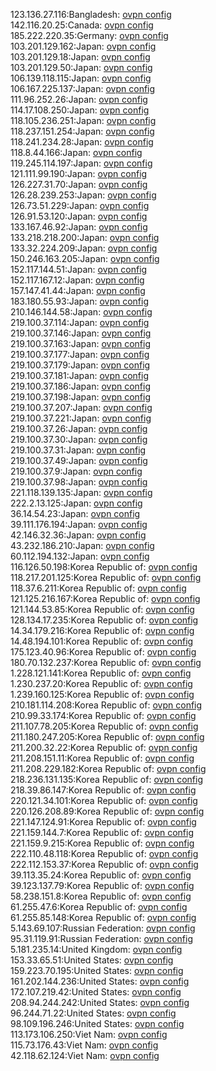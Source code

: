 123.136.27.116:Bangladesh: [ovpn config](vpn/123_136_27_116.ovpn)  
142.116.20.25:Canada: [ovpn config](vpn/142_116_20_25.ovpn)  
185.222.220.35:Germany: [ovpn config](vpn/185_222_220_35.ovpn)  
103.201.129.162:Japan: [ovpn config](vpn/103_201_129_162.ovpn)  
103.201.129.18:Japan: [ovpn config](vpn/103_201_129_18.ovpn)  
103.201.129.50:Japan: [ovpn config](vpn/103_201_129_50.ovpn)  
106.139.118.115:Japan: [ovpn config](vpn/106_139_118_115.ovpn)  
106.167.225.137:Japan: [ovpn config](vpn/106_167_225_137.ovpn)  
111.96.252.26:Japan: [ovpn config](vpn/111_96_252_26.ovpn)  
114.17.108.250:Japan: [ovpn config](vpn/114_17_108_250.ovpn)  
118.105.236.251:Japan: [ovpn config](vpn/118_105_236_251.ovpn)  
118.237.151.254:Japan: [ovpn config](vpn/118_237_151_254.ovpn)  
118.241.234.28:Japan: [ovpn config](vpn/118_241_234_28.ovpn)  
118.8.44.166:Japan: [ovpn config](vpn/118_8_44_166.ovpn)  
119.245.114.197:Japan: [ovpn config](vpn/119_245_114_197.ovpn)  
121.111.99.190:Japan: [ovpn config](vpn/121_111_99_190.ovpn)  
126.227.31.70:Japan: [ovpn config](vpn/126_227_31_70.ovpn)  
126.28.239.253:Japan: [ovpn config](vpn/126_28_239_253.ovpn)  
126.73.51.229:Japan: [ovpn config](vpn/126_73_51_229.ovpn)  
126.91.53.120:Japan: [ovpn config](vpn/126_91_53_120.ovpn)  
133.167.46.92:Japan: [ovpn config](vpn/133_167_46_92.ovpn)  
133.218.218.200:Japan: [ovpn config](vpn/133_218_218_200.ovpn)  
133.32.224.209:Japan: [ovpn config](vpn/133_32_224_209.ovpn)  
150.246.163.205:Japan: [ovpn config](vpn/150_246_163_205.ovpn)  
152.117.144.51:Japan: [ovpn config](vpn/152_117_144_51.ovpn)  
152.117.167.12:Japan: [ovpn config](vpn/152_117_167_12.ovpn)  
157.147.41.44:Japan: [ovpn config](vpn/157_147_41_44.ovpn)  
183.180.55.93:Japan: [ovpn config](vpn/183_180_55_93.ovpn)  
210.146.144.58:Japan: [ovpn config](vpn/210_146_144_58.ovpn)  
219.100.37.114:Japan: [ovpn config](vpn/219_100_37_114.ovpn)  
219.100.37.146:Japan: [ovpn config](vpn/219_100_37_146.ovpn)  
219.100.37.163:Japan: [ovpn config](vpn/219_100_37_163.ovpn)  
219.100.37.177:Japan: [ovpn config](vpn/219_100_37_177.ovpn)  
219.100.37.179:Japan: [ovpn config](vpn/219_100_37_179.ovpn)  
219.100.37.181:Japan: [ovpn config](vpn/219_100_37_181.ovpn)  
219.100.37.186:Japan: [ovpn config](vpn/219_100_37_186.ovpn)  
219.100.37.198:Japan: [ovpn config](vpn/219_100_37_198.ovpn)  
219.100.37.207:Japan: [ovpn config](vpn/219_100_37_207.ovpn)  
219.100.37.221:Japan: [ovpn config](vpn/219_100_37_221.ovpn)  
219.100.37.26:Japan: [ovpn config](vpn/219_100_37_26.ovpn)  
219.100.37.30:Japan: [ovpn config](vpn/219_100_37_30.ovpn)  
219.100.37.31:Japan: [ovpn config](vpn/219_100_37_31.ovpn)  
219.100.37.49:Japan: [ovpn config](vpn/219_100_37_49.ovpn)  
219.100.37.9:Japan: [ovpn config](vpn/219_100_37_9.ovpn)  
219.100.37.98:Japan: [ovpn config](vpn/219_100_37_98.ovpn)  
221.118.139.135:Japan: [ovpn config](vpn/221_118_139_135.ovpn)  
222.2.13.125:Japan: [ovpn config](vpn/222_2_13_125.ovpn)  
36.14.54.23:Japan: [ovpn config](vpn/36_14_54_23.ovpn)  
39.111.176.194:Japan: [ovpn config](vpn/39_111_176_194.ovpn)  
42.146.32.36:Japan: [ovpn config](vpn/42_146_32_36.ovpn)  
43.232.186.210:Japan: [ovpn config](vpn/43_232_186_210.ovpn)  
60.112.194.132:Japan: [ovpn config](vpn/60_112_194_132.ovpn)  
116.126.50.198:Korea Republic of: [ovpn config](vpn/116_126_50_198.ovpn)  
118.217.201.125:Korea Republic of: [ovpn config](vpn/118_217_201_125.ovpn)  
118.37.6.211:Korea Republic of: [ovpn config](vpn/118_37_6_211.ovpn)  
121.125.216.167:Korea Republic of: [ovpn config](vpn/121_125_216_167.ovpn)  
121.144.53.85:Korea Republic of: [ovpn config](vpn/121_144_53_85.ovpn)  
128.134.17.235:Korea Republic of: [ovpn config](vpn/128_134_17_235.ovpn)  
14.34.179.216:Korea Republic of: [ovpn config](vpn/14_34_179_216.ovpn)  
14.48.194.101:Korea Republic of: [ovpn config](vpn/14_48_194_101.ovpn)  
175.123.40.96:Korea Republic of: [ovpn config](vpn/175_123_40_96.ovpn)  
180.70.132.237:Korea Republic of: [ovpn config](vpn/180_70_132_237.ovpn)  
1.228.121.141:Korea Republic of: [ovpn config](vpn/1_228_121_141.ovpn)  
1.230.237.20:Korea Republic of: [ovpn config](vpn/1_230_237_20.ovpn)  
1.239.160.125:Korea Republic of: [ovpn config](vpn/1_239_160_125.ovpn)  
210.181.114.208:Korea Republic of: [ovpn config](vpn/210_181_114_208.ovpn)  
210.99.33.174:Korea Republic of: [ovpn config](vpn/210_99_33_174.ovpn)  
211.107.78.205:Korea Republic of: [ovpn config](vpn/211_107_78_205.ovpn)  
211.180.247.205:Korea Republic of: [ovpn config](vpn/211_180_247_205.ovpn)  
211.200.32.22:Korea Republic of: [ovpn config](vpn/211_200_32_22.ovpn)  
211.208.151.11:Korea Republic of: [ovpn config](vpn/211_208_151_11.ovpn)  
211.208.229.182:Korea Republic of: [ovpn config](vpn/211_208_229_182.ovpn)  
218.236.131.135:Korea Republic of: [ovpn config](vpn/218_236_131_135.ovpn)  
218.39.86.147:Korea Republic of: [ovpn config](vpn/218_39_86_147.ovpn)  
220.121.34.101:Korea Republic of: [ovpn config](vpn/220_121_34_101.ovpn)  
220.126.208.89:Korea Republic of: [ovpn config](vpn/220_126_208_89.ovpn)  
221.147.124.91:Korea Republic of: [ovpn config](vpn/221_147_124_91.ovpn)  
221.159.144.7:Korea Republic of: [ovpn config](vpn/221_159_144_7.ovpn)  
221.159.9.215:Korea Republic of: [ovpn config](vpn/221_159_9_215.ovpn)  
222.110.48.118:Korea Republic of: [ovpn config](vpn/222_110_48_118.ovpn)  
222.112.153.37:Korea Republic of: [ovpn config](vpn/222_112_153_37.ovpn)  
39.113.35.24:Korea Republic of: [ovpn config](vpn/39_113_35_24.ovpn)  
39.123.137.79:Korea Republic of: [ovpn config](vpn/39_123_137_79.ovpn)  
58.238.151.8:Korea Republic of: [ovpn config](vpn/58_238_151_8.ovpn)  
61.255.47.6:Korea Republic of: [ovpn config](vpn/61_255_47_6.ovpn)  
61.255.85.148:Korea Republic of: [ovpn config](vpn/61_255_85_148.ovpn)  
5.143.69.107:Russian Federation: [ovpn config](vpn/5_143_69_107.ovpn)  
95.31.119.91:Russian Federation: [ovpn config](vpn/95_31_119_91.ovpn)  
5.181.235.14:United Kingdom: [ovpn config](vpn/5_181_235_14.ovpn)  
153.33.65.51:United States: [ovpn config](vpn/153_33_65_51.ovpn)  
159.223.70.195:United States: [ovpn config](vpn/159_223_70_195.ovpn)  
161.202.144.236:United States: [ovpn config](vpn/161_202_144_236.ovpn)  
172.107.219.42:United States: [ovpn config](vpn/172_107_219_42.ovpn)  
208.94.244.242:United States: [ovpn config](vpn/208_94_244_242.ovpn)  
96.244.71.22:United States: [ovpn config](vpn/96_244_71_22.ovpn)  
98.109.196.246:United States: [ovpn config](vpn/98_109_196_246.ovpn)  
113.173.106.250:Viet Nam: [ovpn config](vpn/113_173_106_250.ovpn)  
115.73.176.43:Viet Nam: [ovpn config](vpn/115_73_176_43.ovpn)  
42.118.62.124:Viet Nam: [ovpn config](vpn/42_118_62_124.ovpn)  
